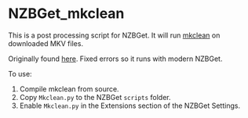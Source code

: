# NZBGet_mkclean

This is a post processing script for NZBGet.  It will run [mkclean](https://www.matroska.org/downloads/mkclean.html) on downloaded MKV files.

Originally found [here](https://forum.nzbget.net/viewtopic.php?t=2253#p16307).  Fixed errors so it runs with modern NZBGet.

To use:  
1. Compile mkclean from source.
2. Copy `Mkclean.py` to the NZBGet `scripts` folder.
3. Enable `Mkclean.py` in the Extensions section of the NZBGet Settings.
